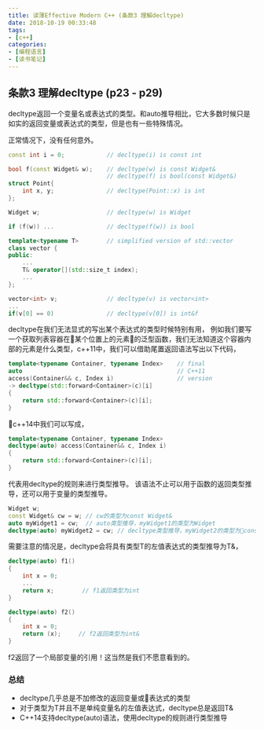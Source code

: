 ```yaml
---
title: 读薄Effective Modern C++ (条款3 理解decltype)
date: 2018-10-19 00:33:48
tags:
- [c++]
categories:
- [编程语言]
- [读书笔记]
---
```


## 条款3 理解decltype (p23 - p29)
decltype返回一个变量名或表达式的类型。和auto推导相比，它大多数时候只是如实的返回变量或表达式的类型，但是也有一些特殊情况。
<!-- more -->
正常情况下，没有任何意外。
```cpp
const int i = 0;            // decltype(i) is const int

bool f(const Widget& w);    // decltype(w) is const Widget&
                            // decltype(f) is bool(const Widget&)
struct Point{
    int x, y;               // decltype(Point::x) is int
};

Widget w;                   // decltype(w) is Widget

if (f(w)) ...               // decltype(f(w)) is bool

template<typename T>        // simplified version of std::vector
class vector {
public:
    ...
    T& operator[](std::size_t index);
    ...
};

vector<int> v;              // decltype(v) is vector<int>
...
if(v[0] == 0)               // decltype(v[0]) is int&f
```

decltype在我们无法显式的写出某个表达式的类型时候特别有用，
例如我们要写一个获取列表容器在某个位置上的元素的泛型函数，我们无法知道这个容器内部的元素是什么类型，c++11中，我们可以借助尾置返回语法写出以下代码，
```cpp
template<typename Container, typename Index>    // final
auto                                            // C++11
access(Container&& c, Index i)                  // version
-> decltype(std::forward<Container>(c)[i]
{
    return std::forward<Container>(c)[i];
}
```
c++14中我们可以写成，
```cpp
template<typename Container, typename Index>
decltype(auto) access(Container&& c, Index i)
{
    return std::forward<Container>(c)[i];
}
```
代表用decltype的规则来进行类型推导。
该语法不止可以用于函数的返回类型推导，还可以用于变量的类型推导。
```cpp
Widget w;
const Widget& cw = w; // cw的类型为const Widget&
auto myWidget1 = cw;  // auto类型推导，myWidget1的类型为Widget
decltype(auto) myWidget2 = cw; // decltype类型推导，myWidget2的类型为const Widget&
```

需要注意的情况是，decltype会将具有类型T的左值表达式的类型推导为T&，
```cpp
decltype(auto) f1()
{
    int x = 0;
    ...
    return x;        // f1返回类型为int
}

decltype(auto) f2()
{
    int x = 0;
    return (x);     // f2返回类型为int&
}
```
f2返回了一个局部变量的引用！这当然是我们不愿意看到的。        

### 总结         
- decltype几乎总是不加修改的返回变量或表达式的类型
- 对于类型为T并且不是单纯变量名的左值表达式，decltype总是返回T&
- C++14支持decltype(auto)语法，使用decltype的规则进行类型推导



